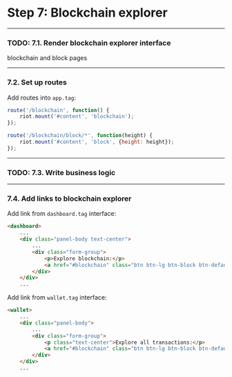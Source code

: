 # Step 7: Blockchain explorer

---

### TODO: 7.1. Render blockchain explorer interface

blockchain and block pages

---

### 7.2. Set up routes

Add routes into `app.tag`:

```javascript
route('/blockchain', function() {
    riot.mount('#content', 'blockchain');
});

route('/blockchain/block/*', function(height) {
    riot.mount('#content', 'block', {height: height});
});
```

---

### TODO: 7.3. Write business logic

---

### 7.4. Add links to blockchain explorer

Add link from `dashboard.tag` interface:

```html
<dashboard>
    ...
    <div class="panel-body text-center">
        ...
        <div class="form-group">
            <p>Explore blockchain:</p>
            <a href="#blockchain" class="btn btn-lg btn-block btn-default">Blockchain Explorer</a>
        </div>
    </div>
    ...
```

Add link from `wallet.tag` interface:

```html
<wallet>
    ...
    <div class="panel-body">
        ...
        <div class="form-group">
            <p class="text-center">Explore all transactions:</p>
            <a href="#blockchain" class="btn btn-lg btn-block btn-default">Blockchain Explorer</a>
        </div>
    </div>
    ...
```
